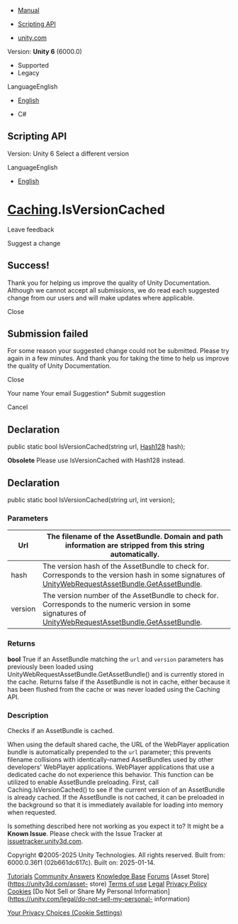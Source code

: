 [ ]()

  * [Manual](../Manual/index.html)
  * [Scripting API](../ScriptReference/index.html)

  * [unity.com](https://unity.com/)

Version: **Unity 6** (6000.0)

  * Supported
  * Legacy

LanguageEnglish

  * [English]()

  * C#

[ ](https://docs.unity3d.com)

## Scripting API

Version: Unity 6 Select a different version

LanguageEnglish

  * [English]()

#  [Caching](Caching.html).IsVersionCached

Leave feedback

Suggest a change

## Success!

Thank you for helping us improve the quality of Unity Documentation. Although
we cannot accept all submissions, we do read each suggested change from our
users and will make updates where applicable.

Close

## Submission failed

For some reason your suggested change could not be submitted. Please <a>try
again</a> in a few minutes. And thank you for taking the time to help us
improve the quality of Unity Documentation.

Close

Your name Your email Suggestion* Submit suggestion

Cancel

[ ]()

## Declaration

public static bool IsVersionCached(string url, [Hash128](Hash128.html) hash);

**Obsolete** Please use IsVersionCached with Hash128 instead.

## Declaration

public static bool IsVersionCached(string url, int version);

### Parameters

Url | The filename of the AssetBundle. Domain and path information are stripped from this string automatically.  
---|---  
hash | The version hash of the AssetBundle to check for. Corresponds to the version hash in some signatures of [UnityWebRequestAssetBundle.GetAssetBundle](Networking.UnityWebRequestAssetBundle.GetAssetBundle.html).  
version | The version number of the AssetBundle to check for. Corresponds to the numeric version in some signatures of [UnityWebRequestAssetBundle.GetAssetBundle](Networking.UnityWebRequestAssetBundle.GetAssetBundle.html).  
  
### Returns

**bool** True if an AssetBundle matching the `url` and `version` parameters
has previously been loaded using UnityWebRequestAssetBundle.GetAssetBundle()
and is currently stored in the cache. Returns false if the AssetBundle is not
in cache, either because it has been flushed from the cache or was never
loaded using the Caching API.

### Description

Checks if an AssetBundle is cached.

When using the default shared cache, the URL of the WebPlayer application
bundle is automatically prepended to the `url` parameter; this prevents
filename collisions with identically-named AssetBundles used by other
developers' WebPlayer applications. WebPlayer applications that use a
dedicated cache do not experience this behavior. This function can be utilized
to enable AssetBundle preloading. First, call Caching.IsVersionCached() to see
if the current version of an AssetBundle is already cached. If the AssetBundle
is not cached, it can be preloaded in the background so that it is immediately
available for loading into memory when requested.

Is something described here not working as you expect it to? It might be a
**Known Issue**. Please check with the Issue Tracker at
[issuetracker.unity3d.com](https://issuetracker.unity3d.com).

Copyright ©2005-2025 Unity Technologies. All rights reserved. Built from:
6000.0.36f1 (02b661dc617c). Built on: 2025-01-14.

[Tutorials](https://unity3d.com/learn) [Community
Answers](https://answers.unity3d.com) [Knowledge
Base](https://support.unity3d.com/hc/en-us)
[Forums](https://forum.unity3d.com) [Asset Store](https://unity3d.com/asset-
store) [Terms of use](https://docs.unity3d.com/Manual/TermsOfUse.html)
[Legal](https://unity.com/legal) [Privacy
Policy](https://unity.com/legal/privacy-policy)
[Cookies](https://unity.com/legal/cookie-policy) [Do Not Sell or Share My
Personal Information](https://unity.com/legal/do-not-sell-my-personal-
information)

[Your Privacy Choices (Cookie Settings)](javascript:void\(0\);)

